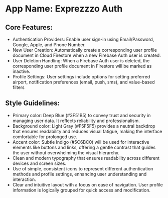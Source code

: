 # **App Name**: Exprezzzo Auth

## Core Features:

- Authentication Providers: Enable user sign-in using Email/Password, Google, Apple, and Phone Number.
- New User Creation: Automatically create a corresponding user profile document in Cloud Firestore when a new Firebase Auth user is created.
- User Deletion Handling: When a Firebase Auth user is deleted, the corresponding user profile document in Firestore will be marked as inactive.
- Profile Settings: User settings include options for setting preferred airport, notification preferences (email, push, sms), and value-based filters

## Style Guidelines:

- Primary color: Deep Blue (#3F51B5) to convey trust and security in managing user data. It reflects reliability and professionalism.
- Background color: Light Gray (#F5F5F5) provides a neutral backdrop that ensures readability and reduces visual fatigue, making the interface comfortable for prolonged use.
- Accent color: Subtle Indigo (#5C6BC0) will be used for interactive elements like buttons and links, offering a gentle contrast that guides the user without overwhelming the visual hierarchy.
- Clean and modern typography that ensures readability across different devices and screen sizes.
- Use of simple, consistent icons to represent different authentication methods and profile settings, enhancing user understanding and interaction.
- Clear and intuitive layout with a focus on ease of navigation. User profile information is logically grouped for quick access and modification.